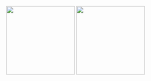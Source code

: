 <!--  <div align=center>
  
  ### 📌Social📌 
  <div>
    
  <a href="https://velog.io/@plz_no_anr"><img src="https://img.shields.io/badge/-Velog-%2320C997?style=flat-square&logo=Velog&logoColor=white&link=https://velog.io/@plz_no_anr"/></a>
  <a href="https://www.instagram.com/plz_no_anr/" target="_blank"><img src="https://img.shields.io/badge/Instagram-E4405F?style=flat-square&logo=Instagram&logoColor=white&link=https://www.instagram.com/plz_no_anr"/></a>
[![Gmail Badge](https://img.shields.io/badge/Gmail-d14836?style=flat-square&logo=Gmail&logoColor=white&link=mailto:psg4699xxx@gmail.com)](mailto:psg4699xxx@gmail.com)
  </div>
  </div>
  
  --- -->
 
 <div align=center>
  <p align="center">
<img height="180em" src="https://github-readme-stats.vercel.app/api?username=P-SG&count_private=true&show_icons=true&theme=discord_old_blurple " align = "center"/>
<img height="180em" src="https://github-readme-stats.vercel.app/api/top-langs/?username=P-SG&layout=compact&theme=discord_old_blurple" align = "center"/>
</p>
   </div>
